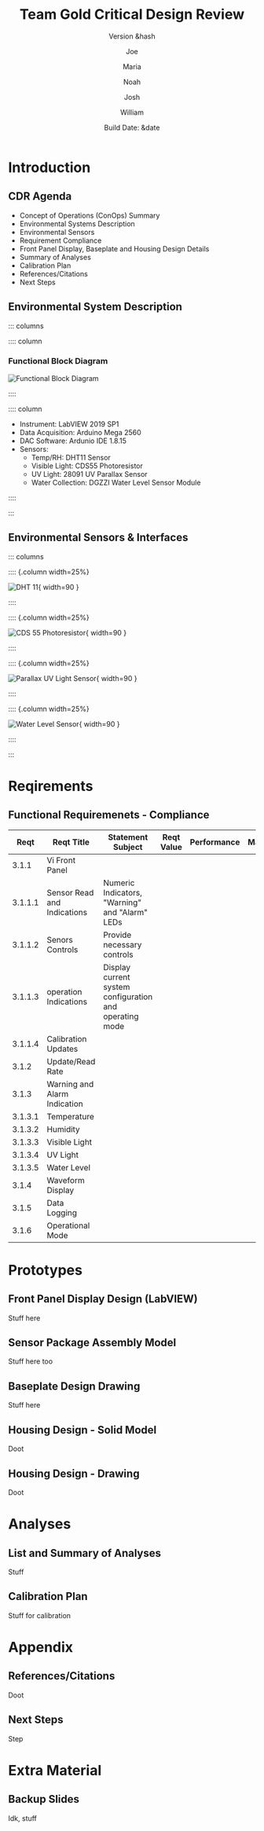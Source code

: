 ﻿---
title:
 - Team Gold Critical Design Review
subtitle:
 - Version &hash
author:
 - Joe
 - Maria
 - Noah
 - Josh
 - William
institute:
 - SNHU/CETA, EG-207
titlegraphic: resources/SNHU-CETA.png
theme: Ilmenau
navigation: frame
date: "Build Date: &date"
aspectratio: 1610
logo: resources/logo.png
fontsize: 8pt
section-titles: false
toc: false
---


# Introduction

## CDR Agenda

 - Concept of Operations (ConOps) Summary
 - Environmental Systems Description
 - Environmental Sensors
 - Requirement Compliance
 - Front Panel Display, Baseplate and Housing Design Details
 - Summary of Analyses
 - Calibration Plan
 - References/Citations
 - Next Steps


## Environmental System Description

::: columns

:::: column

### Functional Block Diagram

![Functional Block Diagram](resources/placeholder.png)

::::

:::: column

- Instrument: LabVIEW 2019 SP1
- Data Acquisition: Arduino Mega 2560
- DAC Software: Ardunio IDE 1.8.15
- Sensors:
  - Temp/RH: DHT11 Sensor
  - Visible Light: CDS55 Photoresistor
  - UV Light: 28091 UV Parallax Sensor
  - Water Collection: DGZZI Water Level Sensor Module

::::

:::


## Environmental Sensors & Interfaces

::: columns

:::: {.column width=25%}

![DHT 11](resources/placeholder.png){ width=90 }

::::

:::: {.column width=25%}

![CDS 55 Photoresistor](resources/placeholder.png){ width=90 }

::::

:::: {.column width=25%}

![Parallax UV Light Sensor](resources/placeholder.png){ width=90 }

::::

:::: {.column width=25%}

![Water Level Sensor](resources/placeholder.png){ width=90 }

::::

:::


# Reqirements

## Functional Requiremenets - Compliance

 | Reqt    | Reqt Title                   | Statement Subject                                       | Reqt Value | Performance | Margin | Notes/Basis |
 |---------|------------------------------|---------------------------------------------------------|------------|-------------|--------|-------------|
 | 3.1.1   | Vi Front Panel               |                                                         |            |             |        |             |
 | 3.1.1.1 | Sensor Read and Indications  | Numeric Indicators, "Warning" and "Alarm" LEDs          |            |             |        |             |
 | 3.1.1.2 | Senors Controls              | Provide necessary controls                              |            |             |        |             |
 | 3.1.1.3 | operation Indications        | Display current system configuration and operating mode |            |             |        |             |
 | 3.1.1.4 | Calibration Updates          |                                                         |            |             |        |             |
 | 3.1.2   | Update/Read Rate             |                                                         |            |             |        |             |
 | 3.1.3   | Warning and Alarm Indication |                                                         |            |             |        |             |
 | 3.1.3.1 | Temperature                  |                                                         |            |             |        |             |
 | 3.1.3.2 | Humidity                     |                                                         |            |             |        |             |
 | 3.1.3.3 | Visible Light                |                                                         |            |             |        |             |
 | 3.1.3.4 | UV Light                     |                                                         |            |             |        |             |
 | 3.1.3.5 | Water Level                  |                                                         |            |             |        |             |
 | 3.1.4   | Waveform Display             |                                                         |            |             |        |             |
 | 3.1.5   | Data Logging                 |                                                         |            |             |        |             |
 | 3.1.6   | Operational Mode             |                                                         |            |             |        |             |


# Prototypes

## Front Panel Display Design (LabVIEW)

Stuff here


## Sensor Package Assembly Model

Stuff here too


## Baseplate Design Drawing

Stuff here


## Housing Design - Solid Model

Doot


## Housing Design - Drawing

Doot


# Analyses

## List and Summary of Analyses

Stuff


## Calibration Plan

Stuff for calibration


# Appendix

## References/Citations

Doot 


## Next Steps

Step


# Extra Material

## Backup Slides

Idk, stuff
